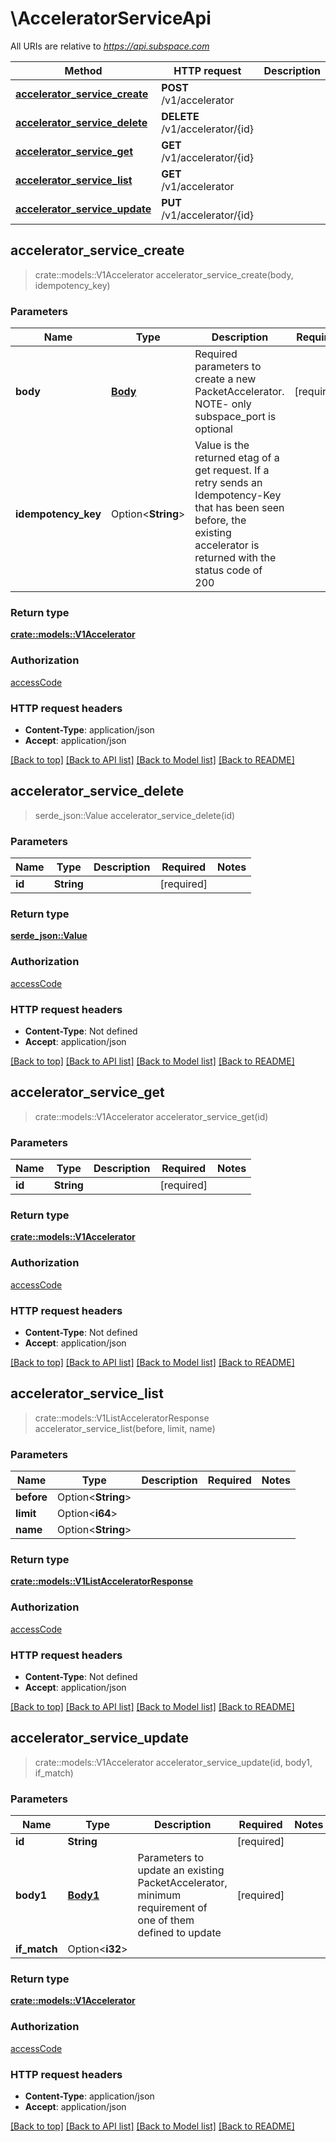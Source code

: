 # \AcceleratorServiceApi

All URIs are relative to *https://api.subspace.com*

Method | HTTP request | Description
------------- | ------------- | -------------
[**accelerator_service_create**](AcceleratorServiceApi.md#accelerator_service_create) | **POST** /v1/accelerator | 
[**accelerator_service_delete**](AcceleratorServiceApi.md#accelerator_service_delete) | **DELETE** /v1/accelerator/{id} | 
[**accelerator_service_get**](AcceleratorServiceApi.md#accelerator_service_get) | **GET** /v1/accelerator/{id} | 
[**accelerator_service_list**](AcceleratorServiceApi.md#accelerator_service_list) | **GET** /v1/accelerator | 
[**accelerator_service_update**](AcceleratorServiceApi.md#accelerator_service_update) | **PUT** /v1/accelerator/{id} | 



## accelerator_service_create

> crate::models::V1Accelerator accelerator_service_create(body, idempotency_key)


### Parameters


Name | Type | Description  | Required | Notes
------------- | ------------- | ------------- | ------------- | -------------
**body** | [**Body**](Body.md) | Required parameters to create a new PacketAccelerator.  NOTE- only subspace_port is optional | [required] |
**idempotency_key** | Option<**String**> | Value is the returned etag of a get request.  If a retry sends an Idempotency-Key that has been seen before, the existing accelerator is returned with the status code of 200 |  |

### Return type

[**crate::models::V1Accelerator**](v1Accelerator.md)

### Authorization

[accessCode](../README.md#accessCode)

### HTTP request headers

- **Content-Type**: application/json
- **Accept**: application/json

[[Back to top]](#) [[Back to API list]](../README.md#documentation-for-api-endpoints) [[Back to Model list]](../README.md#documentation-for-models) [[Back to README]](../README.md)


## accelerator_service_delete

> serde_json::Value accelerator_service_delete(id)


### Parameters


Name | Type | Description  | Required | Notes
------------- | ------------- | ------------- | ------------- | -------------
**id** | **String** |  | [required] |

### Return type

[**serde_json::Value**](serde_json::Value.md)

### Authorization

[accessCode](../README.md#accessCode)

### HTTP request headers

- **Content-Type**: Not defined
- **Accept**: application/json

[[Back to top]](#) [[Back to API list]](../README.md#documentation-for-api-endpoints) [[Back to Model list]](../README.md#documentation-for-models) [[Back to README]](../README.md)


## accelerator_service_get

> crate::models::V1Accelerator accelerator_service_get(id)


### Parameters


Name | Type | Description  | Required | Notes
------------- | ------------- | ------------- | ------------- | -------------
**id** | **String** |  | [required] |

### Return type

[**crate::models::V1Accelerator**](v1Accelerator.md)

### Authorization

[accessCode](../README.md#accessCode)

### HTTP request headers

- **Content-Type**: Not defined
- **Accept**: application/json

[[Back to top]](#) [[Back to API list]](../README.md#documentation-for-api-endpoints) [[Back to Model list]](../README.md#documentation-for-models) [[Back to README]](../README.md)


## accelerator_service_list

> crate::models::V1ListAcceleratorResponse accelerator_service_list(before, limit, name)


### Parameters


Name | Type | Description  | Required | Notes
------------- | ------------- | ------------- | ------------- | -------------
**before** | Option<**String**> |  |  |
**limit** | Option<**i64**> |  |  |
**name** | Option<**String**> |  |  |

### Return type

[**crate::models::V1ListAcceleratorResponse**](v1ListAcceleratorResponse.md)

### Authorization

[accessCode](../README.md#accessCode)

### HTTP request headers

- **Content-Type**: Not defined
- **Accept**: application/json

[[Back to top]](#) [[Back to API list]](../README.md#documentation-for-api-endpoints) [[Back to Model list]](../README.md#documentation-for-models) [[Back to README]](../README.md)


## accelerator_service_update

> crate::models::V1Accelerator accelerator_service_update(id, body1, if_match)


### Parameters


Name | Type | Description  | Required | Notes
------------- | ------------- | ------------- | ------------- | -------------
**id** | **String** |  | [required] |
**body1** | [**Body1**](Body1.md) | Parameters to update an existing PacketAccelerator, minimum requirement of one of them defined to update | [required] |
**if_match** | Option<**i32**> |  |  |

### Return type

[**crate::models::V1Accelerator**](v1Accelerator.md)

### Authorization

[accessCode](../README.md#accessCode)

### HTTP request headers

- **Content-Type**: application/json
- **Accept**: application/json

[[Back to top]](#) [[Back to API list]](../README.md#documentation-for-api-endpoints) [[Back to Model list]](../README.md#documentation-for-models) [[Back to README]](../README.md)

